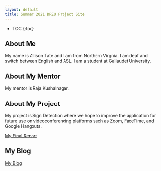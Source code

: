 ```yaml
---
layout: default
title: Summer 2021 DREU Project Site
---
```


* TOC
{:toc}

## About Me

My name is Allison Tate and I am from Northern Virgnia. I am deaf and switch between English and ASL. I am a student at Gallaudet University. 

## About My Mentor

My mentor is Raja Kushalnagar.

## About My Project

My project is Sign Detection where we hope to improve the application for future use on videoconferencing platforms such as Zoom, FaceTime, and Google Hangouts. 

[My Final Report](files/finalreport.pdf)

## My Blog

[My Blog](blog.html)
